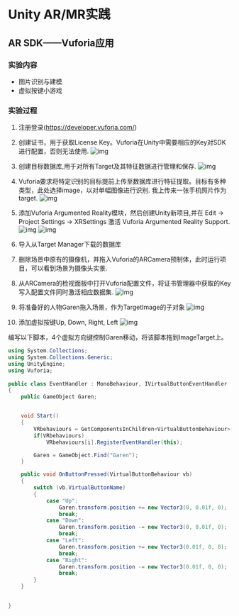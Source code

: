 # Unity AR/MR实践

## AR SDK——Vuforia应用

### 实验内容
- 图片识别与建模
- 虚拟按键小游戏

### 实验过程
1. 注册登录(https://developer.vuforia.com/)

2. 创建证书，用于获取License Key。Vuforia在Unity中需要相应的Key对SDK进行配置，否则无法使用.
![img](img/创建证书.png)

3. 创建目标数据库,用于对所有Target及其特征数据进行管理和保存.
![img](img/创建数据库.png)

4. Vuforia要求将特定识别的目标提前上传至数据库进行特征提取。目标有多种类型，此处选择image，以对单幅图像进行识别. 我上传来一张手机照片作为target.
![img](img/addtarget.png)

5. 添加Vuforia Argumented Reality模块，然后创建Unity新项目,并在 Edit -> Project Settings -> XRSettings 激活 Vuforia Argumented Reality Support.
![img](img/添加模块.png)
![img](img/Activi-vuforia.png)

6. 导入从Target Manager下载的数据库
7. 删除场景中原有的摄像机，并拖入Vuforia的ARCamera预制体，此时运行项目，可以看到场景为摄像头实景.
8. 从ARCamera的检视面板中打开Vuforia配置文件，将证书管理器中获取的Key写入配置文件同时激活相应数据集.
![img](img/AddLicense.png)


9. 将准备好的人物Garen拖入场景，作为TargetImage的子对象
![img](img/play1.png)

10. 添加虚拟按键Up, Down, Right, Left
![img](img/dirTree.png)

编写以下脚本，4个虚拟方向键控制Garen移动，将该脚本拖到ImageTarget上。
```cs
using System.Collections;
using System.Collections.Generic;
using UnityEngine;
using Vuforia;
 
public class EventHandler : MonoBehaviour, IVirtualButtonEventHandler
{
    public GameObject Garen;


    void Start()
    {
        VRbehaviours = GetComponentsInChildren<VirtualButtonBehaviour>();
        if(VRbehaviours)
            VRbehaviours[i].RegisterEventHandler(this);

        Garen = GameObject.Find("Garen");
    }

    public void OnButtonPressed(VirtualButtonBehaviour vb)
    {        
        switch (vb.VirtualButtonName)
        {
            case "Up":
                Garen.transform.position += new Vector3(0, 0.01f, 0);
                break;
            case "Down":
                Garen.transform.position -= new Vector3(0, 0.01f, 0);
                break;
            case "Left":
                Garen.transform.position += new Vector3(0.01f, 0, 0);
                break;
            case "Right":
                Garen.transform.position -= new Vector3(0.01f, 0, 0);
                break;    
        }
    }
    

}
```